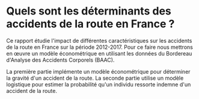 # Quels sont les déterminants des accidents de la route en France ?

Ce rapport étudie l'impact de différentes caractéristiques sur les accidents de la route en France sur la période 2012-2017. Pour ce faire nous mettrons en œuvre un modèle économétrique en utilisant les données du Bordereau d'Analyse des Accidents Corporels (BAAC).

La première partie implémente un modèle économétrique pour déterminer la gravité d'un accident de la route. La seconde partie utilise un modèle logistique pour estimer la probabilité qu'un individu ressorte indemne d'un accident de la route.
